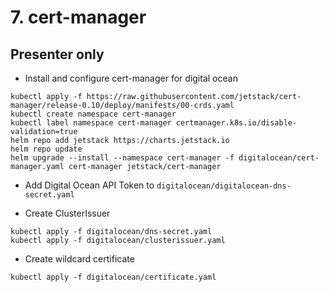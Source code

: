 # 7. cert-manager

## Presenter only

* Install and configure cert-manager for digital ocean
```
kubectl apply -f https://raw.githubusercontent.com/jetstack/cert-manager/release-0.10/deploy/manifests/00-crds.yaml
kubectl create namespace cert-manager
kubectl label namespace cert-manager certmanager.k8s.io/disable-validation=true
helm repo add jetstack https://charts.jetstack.io
helm repo update
helm upgrade --install --namespace cert-manager -f digitalocean/cert-manager.yaml cert-manager jetstack/cert-manager
```

* Add Digital Ocean API Token to `digitalocean/digitalocean-dns-secret.yaml`

* Create ClusterIssuer
```
kubectl apply -f digitalocean/dns-secret.yaml
kubectl apply -f digitalocean/clusterissuer.yaml
```

* Create wildcard certificate
```
kubectl apply -f digitalocean/certificate.yaml
```
